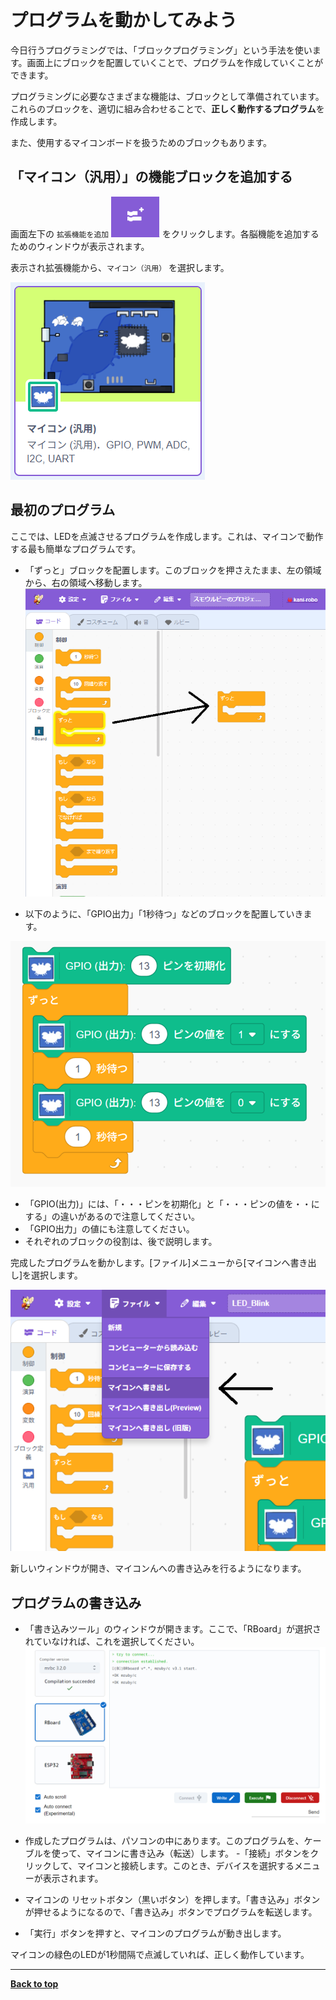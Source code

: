 # プログラムを動かしてみよう

今日行うプログラミングでは、「ブロックプログラミング」という手法を使います。画面上にブロックを配置していくことで、プログラムを作成していくことができます。

プログラミングに必要なさまざまな機能は、ブロックとして準備されています。<br>
これらのブロックを、適切に組み合わせることで、**正しく動作するプログラム**を作成します。

また、使用するマイコンボードを扱うためのブロックもあります。

## 「マイコン（汎用）」の機能ブロックを追加する


画面左下の `拡張機能を追加` ![Add Extension](/images/extention.png) をクリックします。各脳機能を追加するためのウィンドウが表示されます。

表示され拡張機能から、`マイコン（汎用）` を選択します。

![alt text](image.png)

## 最初のプログラム

ここでは、LEDを点滅させるプログラムを作成します。これは、マイコンで動作する最も簡単なプログラムです。


- 「ずっと」ブロックを配置します。このブロックを押さえたまま、左の領域から、右の領域へ移動します。<br>
![alt text](/images/step1_ja.png)

- 以下のように、「GPIO出力」「1秒待つ」などのブロックを配置していきます。<br>

![alt text](image-1.png)

- 「GPIO(出力)」には、「・・・ピンを初期化」と「・・・ピンの値を・・にする」の違いがあるので注意してください。
- 「GPIO出力」の値にも注意してください。
- それぞれのブロックの役割は、後で説明します。

完成したプログラムを動かします。[ファイル]メニューから[マイコンへ書き出し]を選択します。

![alt text](image-2.png)

新しいウィンドウが開き、マイコンんへの書き込みを行るようになります。

## プログラムの書き込み

- 「書き込みツール」のウィンドウが開きます。ここで、「RBoard」が選択されていなければ、これを選択してください。<br>
![step4](/images/step5_ja.png)

- 作成したプログラムは、パソコンの中にあります。このプログラムを、ケーブルを使って、マイコンに書き込み（転送）します。
-「接続」ボタンをクリックして、マイコンと接続します。このとき、デバイスを選択するメニューが表示されます。
- マイコンの リセットボタン（黒いボタン）を押します。「書き込み」ボタンが押せるようになるので、「書き込み」ボタンでプログラムを転送します。
- 「実行」ボタンを押すと、マイコンのプログラムが動き出します。

マイコンの緑色のLEDが1秒間隔で点滅していれば、正しく動作しています。

<hr/>

[**Back to top**](./README.md)
